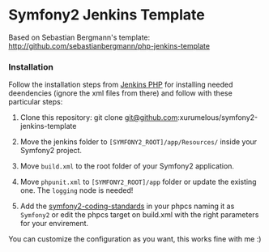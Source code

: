 Symfony2 Jenkins Template
=========================

Based on Sebastian Bergmann's template: http://github.com/sebastianbergmann/php-jenkins-template

### Installation

Follow the installation steps from [Jenkins PHP](http://jenkins-php.org) for installing needed deendencies (ignore the xml files from there) and follow with these particular steps:

1. Clone this repository:
    git clone git@github.com:xurumelous/symfony2-jenkins-template

2. Move the jenkins folder to `[SYMFONY2_ROOT]/app/Resources/` inside your Symfony2 project.

3. Move `build.xml` to the root folder of your Symfony2 application.

4. Move `phpunit.xml` to `[SYMFONY2_ROOT]/app` folder or update the existing one. The `logging` node is needed!

5. Add the [symfony2-coding-standards](https://github.com/opensky/Symfony2-coding-standard) in your phpcs naming it as `Symfony2` or edit the phpcs target on build.xml with the right parameters for your envirement.

You can customize the configuration as you want, this works fine with me :)
